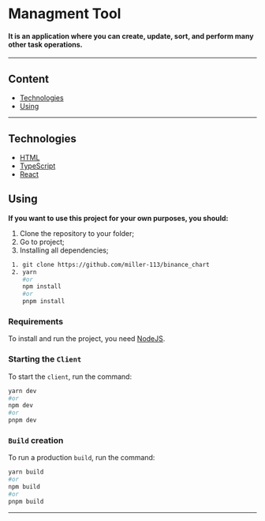 # **Managment Tool**

#### It is an application where you can create, update, sort, and perform many other task operations.

---

## **Content**

- [Technologies](#technologies)
- [Using](#using)

<hr>

## **Technologies**

- [HTML](https://html.spec.whatwg.org/multipage/)
- [TypeScript](https://www.typescriptlang.org/)
- [React](https://react.dev/)

## **Using**

**If you want to use this project for your own purposes, you should:**

1. Clone the repository to your folder;
2. Go to project;
3. Installing all dependencies;

```sh
 1. git clone https://github.com/miller-113/binance_chart
 2. yarn
    #or
    npm install
    #or
    pnpm install
```

### Requirements

To install and run the project, you need [NodeJS](https://nodejs.org/).

### Starting the `Client`

To start the `client`, run the command:

```sh
yarn dev
#or
npm dev
#or
pnpm dev
```

### `Build` creation

To run a production `build`, run the command:

```sh
yarn build
#or
npm build
#or
pnpm build
```

<hr>

